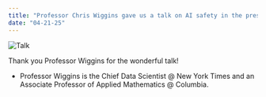 ```yaml
---
title: "Professor Chris Wiggins gave us a talk on AI safety in the press! 📰"
date: "04-21-25"
---
```


![Talk](/news/wiggins_talk.JPG)

Thank you Professor Wiggins for the wonderful talk! 

- Professor Wiggins is the Chief Data Scientist @ New York Times and an Associate Professor of Applied Mathematics @ Columbia.